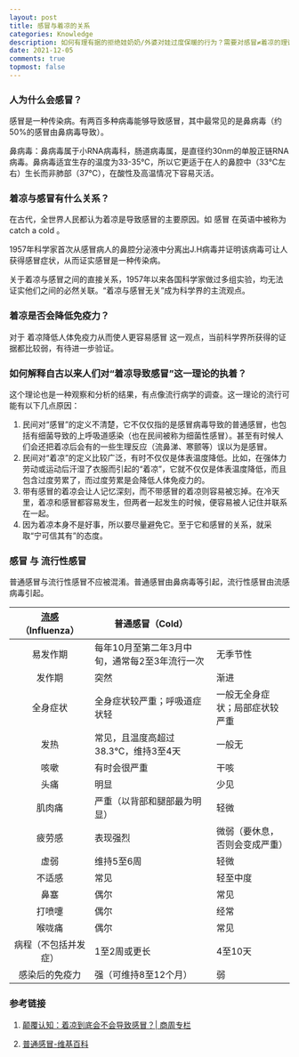 ```yaml
---
layout: post
title: 感冒与着凉的关系
categories: Knowledge
description: 如何有理有据的拒绝娃奶奶/外婆对娃过度保暖的行为？需要对感冒≠着凉的理论有清晰的认识。
date: 2021-12-05
comments: true
topmost: false
---
```


### 人为什么会感冒？

感冒是一种传染病。有两百多种病毒能够导致感冒，其中最常见的是鼻病毒（约50%的感冒由鼻病毒导致）。

鼻病毒：鼻病毒属于小RNA病毒科，肠道病毒属，是直径约30nm的单股正链RNA病毒。鼻病毒适宜生存的温度为33-35℃，所以它更适于在人的鼻腔中（33℃左右）生长而非肺部（37℃），在酸性及高温情况下容易灭活。

### 着凉与感冒有什么关系？

在古代，全世界人民都认为着凉是导致感冒的主要原因。如 感冒 在英语中被称为 catch a cold 。

1957年科学家首次从感冒病人的鼻腔分泌液中分离出J.H病毒并证明该病毒可让人获得感冒症状，从而证实感冒是一种传染病。

关于着凉与感冒之间的直接关系，1957年以来各国科学家做过多组实验，均无法证实他们之间的必然关联。“着凉与感冒无关”成为科学界的主流观点。

### 着凉是否会降低免疫力？

对于 着凉降低人体免疫力从而使人更容易感冒 这一观点，当前科学界所获得的证据都比较弱，有待进一步验证。

### 如何解释自古以来人们对“着凉导致感冒”这一理论的执着？

这个理论也是一种观察和分析的结果，有点像流行病学的调查。这一理论的流行可能有以下几点原因：

1. 民间对“感冒”的定义不清楚，它不仅仅指的是感冒病毒导致的普通感冒，也包括有细菌导致的上呼吸道感染（也在民间被称为细菌性感冒）。甚至有时候人们会还把着凉后会有的一些生理反应（流鼻涕、寒颤等）误以为是感冒。
2. 民间对“着凉”的定义比较广泛，有时不仅仅是体表温度降低。比如，在强体力劳动或运动后汗湿了衣服而引起的“着凉”，它就不仅仅是体表温度降低，而且包含过度劳累了，而过度劳累是会降低人体免疫力的。
3. 带有感冒的着凉会让人记忆深刻，而不带感冒的着凉则容易被忘掉。在冷天里，着凉和感冒都容易发生，但两者一起发生的时候，便容易被人记住并联系在一起。
4. 因为着凉本身不是好事，所以要尽量避免它。至于它和感冒的关系，就采取“宁可信其有”的态度。

### 感冒 与 流行性感冒

普通感冒与流行性感冒不应被混淆。普通感冒由鼻病毒等引起，流行性感冒由流感病毒引起。

| [ 流感](https://zh.wikipedia.org/wiki/流行性感冒)（Influenza） | 普通感冒（Cold）                              |                                |
| :----------------------------------------------------------: | --------------------------------------------- | ------------------------------ |
|                           易发作期                           | 每年10月至第二年3月中旬，通常每2至3年流行一次 | 无季节性                       |
|                            发作期                            | 突然                                          | 渐进                           |
|                           全身症状                           | 全身症状较严重；呼吸道症状轻                  | 一般无全身症状；局部症状较严重 |
|                             发热                             | 常见，且温度高超过38.3℃，维持3至4天           | 一般无                         |
|                             咳嗽                             | 有时会很严重                                  | 干咳                           |
|                             头痛                             | 明显                                          | 少见                           |
|                            肌肉痛                            | 严重（以背部和腿部最为明显）                  | 轻微                           |
|                            疲劳感                            | 表现强烈                                      | 微弱（要休息，否则会变成严重） |
|                             虚弱                             | 维持5至6周                                    | 轻微                           |
|                            不适感                            | 常见                                          | 轻至中度                       |
|                             鼻塞                             | 偶尔                                          | 常见                           |
|                            打喷嚏                            | 偶尔                                          | 经常                           |
|                            喉咙痛                            | 偶尔                                          | 常见                           |
|                     病程（不包括并发症）                     | 1至2周或更长                                  | 4至10天                        |
|                        感染后的免疫力                        | 强（可维持8至12个月）                         | 弱                             |

### 参考链接

1. [颠覆认知：着凉到底会不会导致感冒？| 商周专栏](http://www.zhishifenzi.com/depth/depth/6451.html)

2. [普通感冒-维基百科](https://zh.wikipedia.org/wiki/%E6%99%AE%E9%80%9A%E6%84%9F%E5%86%92)

   
